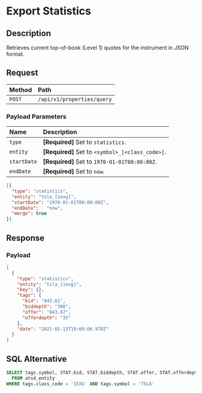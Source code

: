 # Export Statistics

## Description

Retrieves current top-of-book (Level 1) quotes for the instrument in JSON format.

## Request

| **Method** | **Path** |
|:---|:---|
| `POST` | `/api/v1/properties/query` |

### Payload Parameters

| **Name** | **Description** |
|:---|:---|
| `type` | **[Required]** Set to `statistics`. |
| `entity` | **[Required]** Set to `<symbol>_[<class_code>]`. |
| `startDate` | **[Required]** Set to `1970-01-01T00:00:00Z`.  |
| `endDate` | **[Required]** Set to `now`. |

```json
[{
  "type": "statistics",
  "entity": "tsla_[iexg]",
  "startDate": "1970-01-01T00:00:00Z",
  "endDate":   "now",
  "merge": true
}]
```

## Response

### Payload

```json
[
  {
    "type": "statistics",
    "entity": "tsla_[iexg]",
    "key": {},
    "tags": {
      "bid": "843.61",
      "biddepth": "300",
      "offer": "843.67",
      "offerdepth": "35"
    },
    "date": "2021-01-13T19:00:06.978Z"
  }
]
```

## SQL Alternative

```sql
SELECT tags.symbol, STAT.bid, STAT.biddepth, STAT.offer, STAT.offerdepth
  FROM atsd_entity
WHERE tags.class_code = 'IEXG' AND tags.symbol = 'TSLA'
```